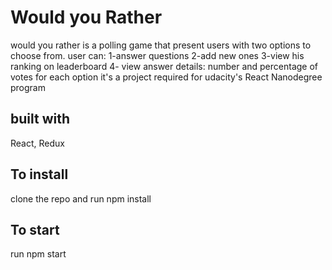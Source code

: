 # Would you Rather
would you rather is a polling game that present users with two options to choose from.
user can:
1-answer questions
2-add new ones
3-view his  ranking on leaderboard
4- view answer details: number and percentage of votes for each option
it's a project required for udacity's React Nanodegree program

## built with 
React, Redux

## To install
clone the repo and run npm install

## To start
run npm start
